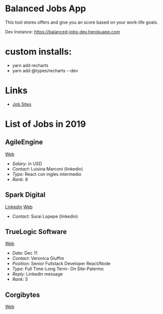 
# Balanced Jobs App

This tool stores offers and give you an score based on your work-life goals. 

Dev Instance: https://balanced-jobs-dev.herokuapp.com


# custom installs:
- yarn add recharts 
- yarn add @types/recharts --dev

# Links

- [Job Sites](/JOBSITES.md)

# List of Jobs in 2019


AgileEngine
-----
[Web](https://agileengine.com)

- *Salary:* in USD
- *Contact:* Luisina Marconi (linkedin)
- *Type:* React con ingles intermedio
- *Rank:* 8

Spark Digital
-----

[Linkedin](https://www.linkedin.com/company/sparkdigital/)
[Web](https://sparkdigital.com/careers/open-positions)

- *Contact:* Surai Lopepe (linkedin)

TrueLogic Software
-----
[Web](https://www.truelogicsoftware.com/careers/)
- *Date:* Dec 11
- *Contact:* Veronica Giuffre
- *Position:* Senior Fullstack Developer React/Node
- *Type:* Full Time-Long Term- On Site-Palermo
- *Reply:* Linkedin message
- *Rank:* 5

Corgibytes
-----
[Web](https://corgibytes.com/hiring-process/)

